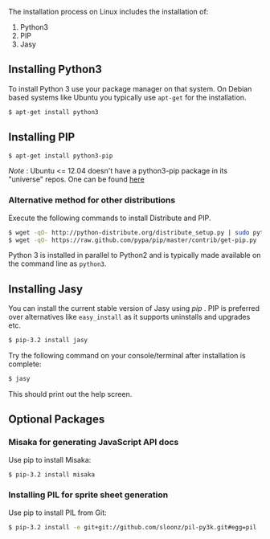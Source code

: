 The installation process on Linux includes the installation of:

1. Python3
2. PIP
3. Jasy


Installing Python3
------------------

To install Python 3 use your package manager on that system. On Debian based systems like Ubuntu you typically use `apt-get` for the installation. 

```bash
$ apt-get install python3
```

Installing PIP
--------------

```bash
$ apt-get install python3-pip
```

_Note_ : Ubuntu <= 12.04 doesn't have a python3-pip package in its "universe" repos. One can be found [here](http://ubuntu.mirror.cambrium.nl/ubuntu//pool/universe/p/python-pip/python3-pip_1.1-3_all.deb)

### Alternative method for other distributions

Execute the following commands to install Distribute and PIP.

```bash
$ wget -qO- http://python-distribute.org/distribute_setup.py | sudo python3
$ wget -qO- https://raw.github.com/pypa/pip/master/contrib/get-pip.py | sudo python3
```

Python 3 is installed in parallel to Python2 and is typically made available on the command line as `python3`.


Installing Jasy
---------------

You can install the current stable version of Jasy using _pip_ . PIP is preferred over alternatives like `easy_install` as it supports uninstalls and upgrades etc. 

```bash
$ pip-3.2 install jasy
```

Try the following command on your console/terminal after installation is complete:

```bash
$ jasy
```

This should print out the help screen.


Optional Packages
-----------------

### Misaka for generating JavaScript API docs

Use pip to install Misaka: 

```bash
$ pip-3.2 install misaka
```

### Installing PIL for sprite sheet generation

Use pip to install PIL from Git: 

```bash
$ pip-3.2 install -e git+git://github.com/sloonz/pil-py3k.git#egg=pil
```